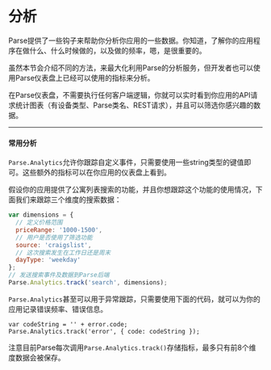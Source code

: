 # 分析

Parse提供了一些钩子来帮助你分析你应用的一些数据。你知道，了解你的应用程序在做什么、什么时候做的，以及做的频率，嗯，是很重要的。

虽然本节会介绍不同的方法，来最大化利用Parse的分析服务，但开发者也可以使用Parse仪表盘上已经可以使用的指标来分析。

在Parse仪表盘，不需要执行任何客户端逻辑，你就可以实时看到你应用的API请求统计图表（有设备类型、Parse类名、REST请求），并且可以筛选你感兴趣的数据。

---

#### 常用分析

`Parse.Analytics`允许你跟踪自定义事件，只需要使用一些string类型的键值即可。这些额外的指标可以在你应用的仪表盘上看到。

假设你的应用提供了公寓列表搜索的功能，并且你想跟踪这个功能的使用情况，下面我们来跟踪三个维度的搜索数据：

```js
var dimensions = {
  // 定义价格范围
  priceRange: '1000-1500',
  // 用户是否使用了筛选功能
  source: 'craigslist',
  // 这次搜索发生在工作日还是周末
  dayType: 'weekday'
};
// 发送搜索事件及数据到Parse后端
Parse.Analytics.track('search', dimensions);
```

`Parse.Analytics`甚至可以用于异常跟踪，只需要使用下面的代码，就可以为你的应用记录错误频率、错误信息。

```
var codeString = '' + error.code;
Parse.Analytics.track('error', { code: codeString });
```

注意目前Parse每次调用`Parse.Analytics.track()`存储指标，最多只有前8个维度数据会被保存。


